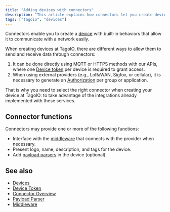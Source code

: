 ```yaml
---
title: "Adding devices with connectors"
description: "This article explains how connectors let you create devices with built-in behaviors to communicate with networks, and describes the available methods for sending and receiving data as well as common connector functions."
tags: ["tagoio", "devices"]
---
```


Connectors enable you to create a [device](./devices) with built-in behaviors that allow it to communicate with a network easily.  

When creating devices at TagoIO, there are different ways to allow them to send and receive data through connectors:

1. It can be done directly using MQTT or HTTPS methods with our APIs, where one [Device token](./device-token) per device is required to grant access.
2. When using external providers (e.g., LoRaWAN, Sigfox, or cellular), it is necessary to generate an [Authorization](../integrations/connector-overview) per group or application.

That is why you need to select the right connector when creating your device at TagoIO: to take advantage of the integrations already implemented with these services.

## Connector functions

Connectors may provide one or more of the following functions:

- Interface with the [middleware](../middleware/middleware) that connects with the provider when necessary.
- Present logo, name, description, and tags for the device.
- Add [payload parsers](../payload-parser/payload-parser) in the device (optional).

## See also

- [Devices](./devices)
- [Device Token](./device-token)
- [Connector Overview](../integrations/connector-overview)
- [Payload Parser](../payload-parser/payload-parser)
- [Middleware](../middleware/middleware)